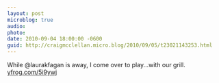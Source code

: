 ```yaml
---
layout: post
microblog: true
audio: 
photo: 
date: 2010-09-04 18:00:00 -0600
guid: http://craigmcclellan.micro.blog/2010/09/05/t23021143253.html
---
```

While @laurakfagan is away, I come over to play...with our grill.  [yfrog.com/5i9ywj](http://yfrog.com/5i9ywj)
